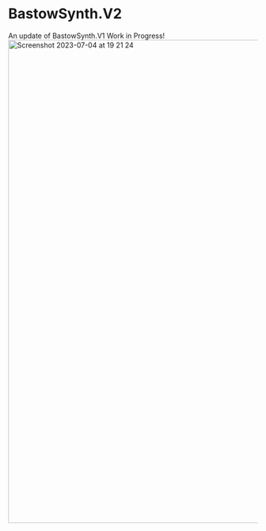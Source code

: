 # BastowSynth.V2
An update of BastowSynth.V1
Work in Progress!
<img width="977" alt="Screenshot 2023-07-04 at 19 21 24" src="https://github.com/Bastow2000/BastowSynth.V2/assets/77554338/aa1f985f-1588-4425-a0a6-0edf58a7357f">

